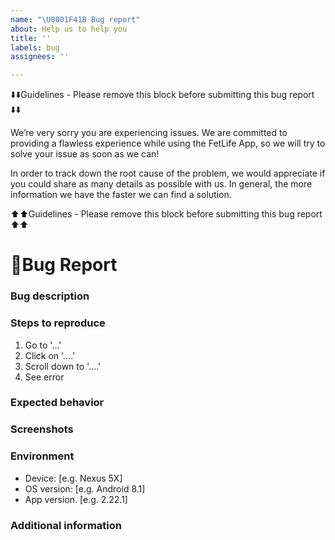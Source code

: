 ```yaml
---
name: "\U0001F41B Bug report"
about: Help us to help you
title: ''
labels: bug
assignees: ''

---
```


⬇️⬇️Guidelines - Please remove this block before submitting this bug report ⬇️⬇️

We’re very sorry you are experiencing issues. We are committed to providing a flawless experience while using the FetLife App, so we will try to solve your issue as soon as we can! 

In order to track down the root cause of the problem, we would appreciate if you could share as many details as possible with us. In general, the more information we have the faster we can find a solution.

⬆️⬆️Guidelines - Please remove this block before submitting this bug report ⬆️⬆️


# 🐛Bug Report

### Bug description 
<!-- Please give us a clear and concise description of the faulty behavior. -->


### Steps to reproduce
<!-- Please help us out, how we can replicate what you are experiencing. -->

1. Go to '...'
2. Click on '....'
3. Scroll down to '....'
4. See error


### Expected behavior
<!-- If not obvious, please give us a clear and concise description of what you would expect to happen. -->


### Screenshots
<!-- Screenshots can be very useful for us to have a better understanding of what the issue is, so if you have some, please share them with us! -->
<!-- ⚠️Screenshots often contain sensitive information from other users. In order to keep their privacy, please make sure all information you do not wish to share is covered before you upload it. If you cannot or are unable to go through the process of editing the screenshot you can also send it to us via email to krisztian@fetlife.com. -->


### Environment
<!-- Please complete the following details about your device. -->

 - Device: [e.g. Nexus 5X]
 - OS version: [e.g. Android 8.1]
 - App version. [e.g. 2.22.1]


### Additional information
<!-- If you have anything else to add, please do it here. -->
